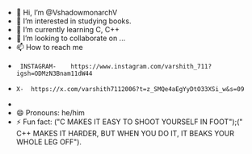- 👋 Hi, I’m @VshadowmonarchV
- 👀 I’m interested in studying books.
- 🌱 I’m currently learning C, C++
- 💞️ I’m looking to collaborate on ...
- 📫 How to reach me
-      INSTAGRAM-    https://www.instagram.com/varshith_711?igsh=ODMzN3Bnam11dW44
-     X-  https://x.com/varshith7112006?t=z_SMQe4aEgYyDtO33XSi_w&s=09
- 
- 😄 Pronouns: he/him
- ⚡ Fun fact: ("C MAKES IT EASY TO SHOOT YOURSELF IN FOOT");(" C++ MAKES IT HARDER, BUT WHEN YOU DO IT, IT BEAKS YOUR WHOLE LEG OFF").

<!---
VshadowmonarchV/VshadowmonarchV is a ✨ special ✨ repository because its `README.md` (this file) appears on your GitHub profile.
You can click the Preview link to take a look at your changes.
--->
